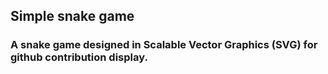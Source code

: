 ## Simple snake game

### A snake game designed in Scalable Vector Graphics (SVG) for github contribution display.